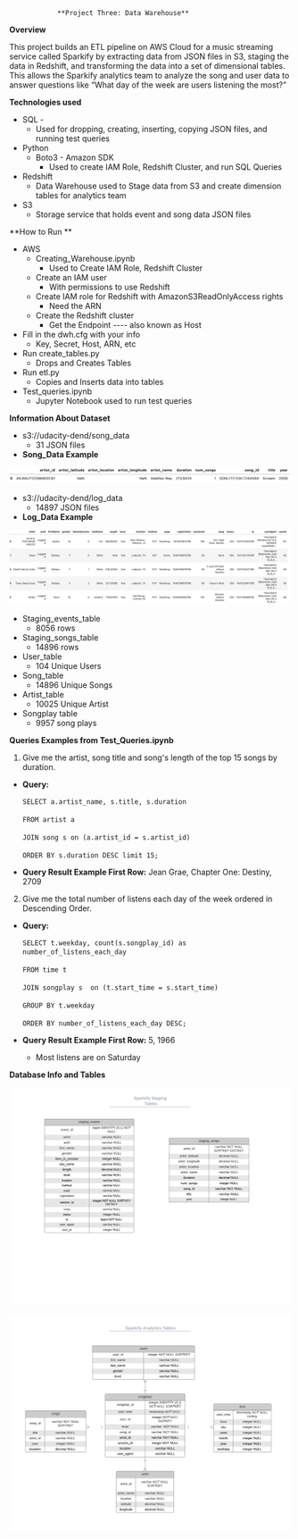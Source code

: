 

				**Project Three: Data Warehouse**

 

**Overview**

This project builds an ETL pipeline on AWS Cloud for a music streaming service called Sparkify by extracting data from JSON files in S3, staging the data in Redshift, and transforming the data into a set of dimensional tables. This allows the Sparkify analytics team to analyze the song and user data to answer questions like “What day of the week are users listening the most?”

**Technologies used**



*   SQL -
    *   Used for dropping, creating, inserting, copying JSON files, and running test queries 
*   Python 
    *   Boto3 - Amazon SDK
        *   Used to create IAM Role, Redshift Cluster, and run SQL Queries 
*   Redshift
    *   Data Warehouse used to Stage data from S3 and create dimension tables for analytics team
*   S3 
    *   Storage service that holds event and song data JSON files

**How to Run **



*   AWS
    *   Creating_Warehouse.ipynb
        *   Used to Create IAM Role, Redshift Cluster
    *   Create an IAM user 
        *   With permissions to use Redshift
    *   Create IAM role for Redshift with AmazonS3ReadOnlyAccess rights
        *   Need the ARN
    *   Create the Redshift cluster
        *   Get the Endpoint ---- also known as Host
*   Fill in the dwh.cfg with your info
    *   Key, Secret, Host, ARN, etc
*   Run create_tables.py
    *   Drops and Creates Tables
*   Run etl.py
    *   Copies and Inserts data into tables
*   Test_queries.ipynb
    *   Jupyter Notebook used to run test queries

**Information About Dataset**



*   s3://udacity-dend/song_data
    *   31 JSON files
*   **Song_Data Example**






![alt_text](images/Song_Data.png "image_tooltip")




*   s3://udacity-dend/log_data
    *   14897 JSON files
*   **Log_Data Example**






![alt_text](images/Log_Data.png "image_tooltip")




*   Staging_events_table
    *   8056 rows
*   Staging_songs_table
    *   14896 rows
*   User_table
    *   104 Unique Users
*   Song_table
    *   14896 Unique Songs
*   Artist_table
    *   10025 Unique Artist
*   Songplay table
    *   9957 song plays

**Queries Examples from Test_Queries.ipynb**

1. Give me the artist, song title and song's length of the top 15 songs by duration.



*   **Query:** 

		SELECT a.artist_name, s.title, s.duration 
		     
		FROM artist a

		JOIN song s on (a.artist_id = s.artist_id)

		ORDER BY s.duration DESC limit 15;



*   **Query Result Example First Row:** Jean Grae, Chapter One: Destiny, 2709

2. Give me the total number of listens each day of the week ordered in Descending Order.
	
*   **Query:**

		SELECT t.weekday, count(s.songplay_id) as number_of_listens_each_day
	
		FROM time t
	
		JOIN songplay s  on (t.start_time = s.start_time)

		GROUP BY t.weekday
	
		ORDER BY number_of_listens_each_day DESC;



*   **Query Result Example First Row:** 5, 1966
    *   Most listens are on Saturday

	

**Database Info and Tables**


![alt_text](images/Staging_Tables.png "image_tooltip")



![alt_text](images/Analytics_Tables.png "image_tooltip")

